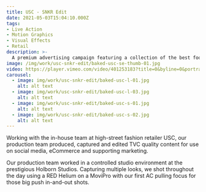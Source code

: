 ```yaml
---
title: USC - SNKR Edit
date: 2021-05-03T15:04:10.000Z
tags:
- Live Action
- Motion Graphics
- Visual Effects
- Retail
description: >-
  A premium advertising campaign featuring a collection of the best footwear on offer at the high-street retailer USC.
image: /img/work/usc-snkr-edit/baked-usc-se-thumb-01.jpg
video: https://player.vimeo.com/video/401253183?title=0&byline=0&portrait=0
carousel:
  - image: img/work/usc-snkr-edit/baked-usc-l-01.jpg
    alt: alt text
  - image: img/work/usc-snkr-edit/baked-usc-l-03.jpg
    alt: alt text
  - image: img/work/usc-snkr-edit/baked-usc-s-01.jpg
    alt: alt text
  - image: img/work/usc-snkr-edit/baked-usc-s-02.jpg
    alt: alt text
---
```


Working with the in-house team at high-street fashion retailer USC, our production team produced, captured and edited TVC quality content for use on social media, eCommerce and supporting marketing.

Our production team worked in a controlled studio environment at the prestigious Holborn Studios. Capturing multiple looks, we shot throughout the day using a RED Helium on a MoviPro with our first AC pulling focus for those big push in-and-out shots.
